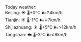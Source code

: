 Today weather:  
Beijing: ☀️   🌡️+0°C 🌬️↗4km/h  
Tianjin: ☀️   🌡️-1°C 🌬️↓7km/h  
Shijiazhuang: ☀️   🌡️+5°C 🌬️↘12km/h  
Tangshan: ☁️   🌡️-3°C 🌬️↙8km/h  
